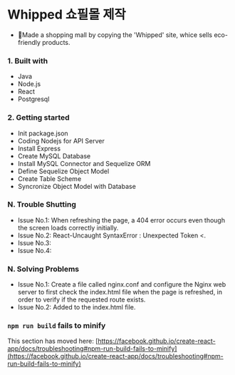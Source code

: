 # Whipped 쇼필몰 제작

- Made a shopping mall by copying the 'Whipped' site, whice sells eco-friendly products.
  
### 1. Built with

- Java
- Node.js
- React
- Postgresql


### 2. Getting started

- Init package.json
- Coding Nodejs for API Server
- Install Express
- Create MySQL Database
- Install MySQL Connector and Sequelize ORM
- Define Sequelize Object Model
- Create Table Scheme
- Syncronize Object Model with Database



### N. Trouble Shutting

- Issue No.1: When refreshing the page, a 404 error occurs even though the screen loads correctly initially.
- Issue No.2: React-Uncaught SyntaxError : Unexpected Token <.
- Issue No.3: 
- Issue No.4: 

### N. Solving Problems

- Issue No.1: Create a file called nginx.conf and configure the Nginx web server to first check the index.html file when the page is refreshed, in order to verify if the requested route exists.
- Issue No.2: Added <base href='/' /> to the index.html file.


### `npm run build` fails to minify

This section has moved here: [https://facebook.github.io/create-react-app/docs/troubleshooting#npm-run-build-fails-to-minify](https://facebook.github.io/create-react-app/docs/troubleshooting#npm-run-build-fails-to-minify)
